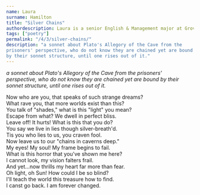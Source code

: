 ```yaml
---
name: Laura
surname: Hamilton
title: "Silver Chains"
authordescription: Laura is a senior English & Management major at Grove City College.
tags: ["poetry"]
permalink: "/4/3/silver-chains/"
description: "a sonnet about Plato's Allegory of the Cave from the
prisoners' perspective, who do not know they are chained yet are bound
by their sonnet structure, until one rises out of it."
---
```

*a sonnet about Plato's Allegory of the Cave from the
prisoners' perspective, who do not know they are chained yet are bound
by their sonnet structure, until one rises out of it.*

Now who are you, that speaks of such strange dreams?\
What rave you, that more worlds exist than this?\
You talk of "shades," what is this "light" you mean?\
Escape from what? We dwell in perfect bliss.\
Leave off! It hurts! What is this that you do?\
You say we live in lies though silver-breath'd.\
Tis you who lies to us, you craven fool.\
Now leave us to our "chains in caverns deep."\
My eyes! My soul! My frame begins to fail.\
What is this horror that you've shown me here?\
I cannot look, my vision falters frail.\
And yet...now thrills my heart far more than fear.\
Oh light, oh Sun! How could I be so blind?\
I'll teach the world this treasure how to find.\
I canst go back. I am forever changed.